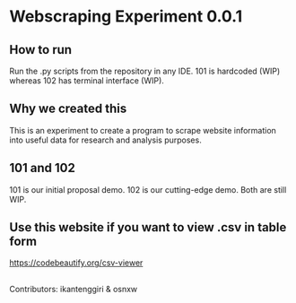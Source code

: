 # Webscraping Experiment 0.0.1

## How to run
Run the .py scripts from the repository in any IDE. 101 is hardcoded (WIP) whereas 102 has terminal interface (WIP).

## Why we created this
This is an experiment to create a program to scrape website information into useful data for research and analysis purposes.

## 101 and 102
101 is our initial proposal demo. 102 is our cutting-edge demo. Both are still WIP.

## Use this website if you want to view .csv in table form
https://codebeautify.org/csv-viewer

##
Contributors: ikantenggiri & osnxw